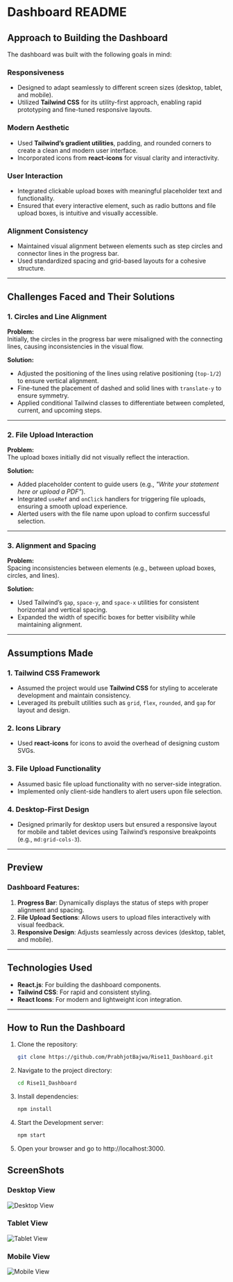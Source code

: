 # Dashboard README

## Approach to Building the Dashboard

The dashboard was built with the following goals in mind:

### Responsiveness
- Designed to adapt seamlessly to different screen sizes (desktop, tablet, and mobile).
- Utilized **Tailwind CSS** for its utility-first approach, enabling rapid prototyping and fine-tuned responsive layouts.

### Modern Aesthetic
- Used **Tailwind’s gradient utilities**, padding, and rounded corners to create a clean and modern user interface.
- Incorporated icons from **react-icons** for visual clarity and interactivity.

### User Interaction
- Integrated clickable upload boxes with meaningful placeholder text and functionality.
- Ensured that every interactive element, such as radio buttons and file upload boxes, is intuitive and visually accessible.

### Alignment Consistency
- Maintained visual alignment between elements such as step circles and connector lines in the progress bar.
- Used standardized spacing and grid-based layouts for a cohesive structure.

---

## Challenges Faced and Their Solutions

### 1. Circles and Line Alignment
**Problem:**  
Initially, the circles in the progress bar were misaligned with the connecting lines, causing inconsistencies in the visual flow.

**Solution:**  
- Adjusted the positioning of the lines using relative positioning (`top-1/2`) to ensure vertical alignment.
- Fine-tuned the placement of dashed and solid lines with `translate-y` to ensure symmetry.
- Applied conditional Tailwind classes to differentiate between completed, current, and upcoming steps.

---

### 2. File Upload Interaction
**Problem:**  
The upload boxes initially did not visually reflect the interaction.

**Solution:**  
- Added placeholder content to guide users (e.g., _"Write your statement here or upload a PDF"_).
- Integrated `useRef` and `onClick` handlers for triggering file uploads, ensuring a smooth upload experience.
- Alerted users with the file name upon upload to confirm successful selection.

---

### 3. Alignment and Spacing
**Problem:**  
Spacing inconsistencies between elements (e.g., between upload boxes, circles, and lines).

**Solution:**  
- Used Tailwind’s `gap`, `space-y`, and `space-x` utilities for consistent horizontal and vertical spacing.
- Expanded the width of specific boxes for better visibility while maintaining alignment.

---

## Assumptions Made

### 1. Tailwind CSS Framework
- Assumed the project would use **Tailwind CSS** for styling to accelerate development and maintain consistency.
- Leveraged its prebuilt utilities such as `grid`, `flex`, `rounded`, and `gap` for layout and design.

### 2. Icons Library
- Used **react-icons** for icons to avoid the overhead of designing custom SVGs.

### 3. File Upload Functionality
- Assumed basic file upload functionality with no server-side integration.
- Implemented only client-side handlers to alert users upon file selection.

### 4. Desktop-First Design
- Designed primarily for desktop users but ensured a responsive layout for mobile and tablet devices using Tailwind’s responsive breakpoints (e.g., `md:grid-cols-3`).

---

## Preview
### Dashboard Features:
1. **Progress Bar**: Dynamically displays the status of steps with proper alignment and spacing.
2. **File Upload Sections**: Allows users to upload files interactively with visual feedback.
3. **Responsive Design**: Adjusts seamlessly across devices (desktop, tablet, and mobile).

---

## Technologies Used
- **React.js**: For building the dashboard components.
- **Tailwind CSS**: For rapid and consistent styling.
- **React Icons**: For modern and lightweight icon integration.

---

## How to Run the Dashboard
1. Clone the repository:
   ```bash
   git clone https://github.com/PrabhjotBajwa/Rise11_Dashboard.git
2. Navigate to the project directory:
   ```bash
   cd Rise11_Dashboard
3. Install dependencies:
   ```bash
   npm install
4. Start the Development server:
   ```bash
   npm start
5. Open your browser and go to http://localhost:3000.

## ScreenShots
### Desktop View
![Desktop View](../src/screenshots/laptop_view_Rise11.png)

### Tablet View
![Tablet View](./src/screenshots/tablet_view_Rise11.png)

### Mobile View
![Mobile View](./screenshots/mobile_view_Rise11.png)

